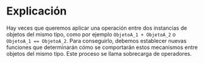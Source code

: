 # Explicación
Hay veces que queremos aplicar una operación entre dos instancias de objetos del mismo tipo, como por ejemplo `ObjetoA_1 + ObjetoA_2` o `ObjetoA_1 == ObjetoA_2`. Para conseguirlo, debemos establecer nuevas funciones que determinarán cómo se comportarán estos mecanismos entre objetos del mismo tipo. Este proceso se llama sobrecarga de operadores.

